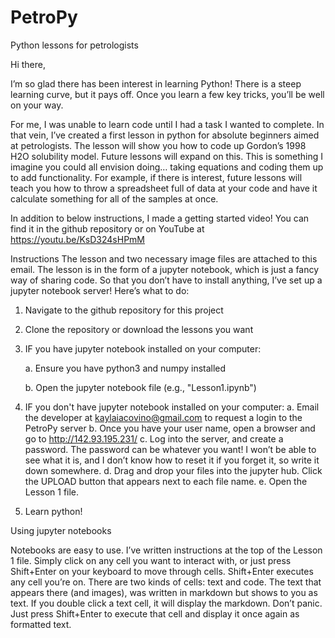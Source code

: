 # PetroPy
Python lessons for petrologists

Hi there,

I’m so glad there has been interest in learning Python! There is a steep learning curve, but it pays off. Once you learn a few key tricks, you’ll be well on your way.

For me, I was unable to learn code until I had a task I wanted to complete. In that vein, I’ve created a first lesson in python for absolute beginners aimed at petrologists. The lesson will show you how to code up Gordon’s 1998 H2O solubility model. Future lessons will expand on this. This is something I imagine you could all envision doing… taking equations and coding them up to add functionality. For example, if there is interest, future lessons will teach you how to throw a spreadsheet full of data at your code and have it calculate something for all of the samples at once. 

In addition to below instructions, I made a getting started video! You can find it in the github repository or on YouTube at https://youtu.be/KsD324sHPmM
 

Instructions
The lesson and two necessary image files are attached to this email. The lesson is in the form of a jupyter notebook, which is just a fancy way of sharing code. So that you don’t have to install anything, I’ve set up a jupyter notebook server! Here’s what to do:

1. Navigate to the github repository for this project
2. Clone the repository or download the lessons you want
3. IF you have jupyter notebook installed on your computer:

	a. Ensure you have python3 and numpy installed

	b. Open the jupyter notebook file (e.g., "Lesson1.ipynb")
	
4. IF you don't have jupyter notebook installed on your computer:
	a. Email the developer at kaylaiacovino@gmail.com to request a login to the PetroPy server
	b. Once you have your user name, open a browser and go to http://142.93.195.231/
	c. Log into the server, and create a password. The password can be whatever you want! I won’t be able to see what it is, and I don’t know how to reset it if you forget it, so write it down somewhere.
	d. Drag and drop your files into the jupyter hub. Click the UPLOAD button that appears next to each file name.
	e. Open the Lesson 1 file.
5. Learn python!
 

Using jupyter notebooks

Notebooks are easy to use. I’ve written instructions at the top of the Lesson 1 file. Simply click on any cell you want to interact with, or just press Shift+Enter on your keyboard to move through cells. Shift+Enter executes any cell you’re on. There are two kinds of cells: text and code. The text that appears there (and images), was written in markdown but shows to you as text. If you double click a text cell, it will display the markdown. Don’t panic. Just press Shift+Enter to execute that cell and display it once again as formatted text.
